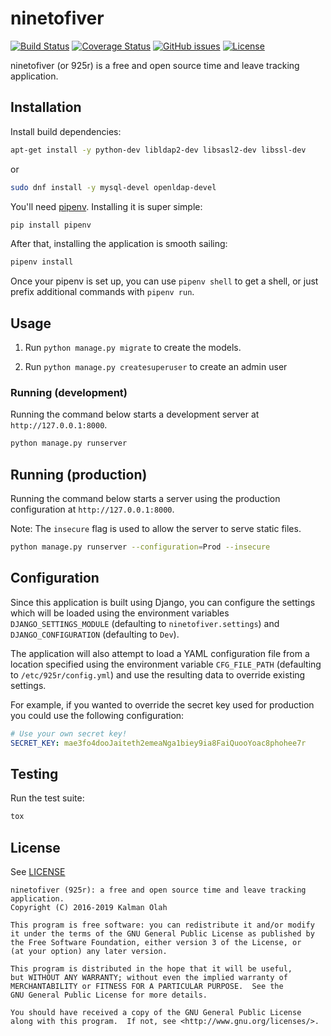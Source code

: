 ninetofiver
===========

[![Build Status](https://travis-ci.org/kalmanolah/925r.svg?branch=master)](https://travis-ci.org/kalmanolah/925r)
[![Coverage Status](https://coveralls.io/repos/github/kalmanolah/925r/badge.svg?branch=master)](https://coveralls.io/github/kalmanolah/925r?branch=master)
[![GitHub issues](https://img.shields.io/github/issues/kalmanolah/925r.svg)](https://shields.io)
[![License](https://img.shields.io/github/license/kalmanolah/925r.svg)](https://shields.io)

ninetofiver (or 925r) is a free and open source time and leave tracking application.

## Installation

Install build dependencies:

```bash
apt-get install -y python-dev libldap2-dev libsasl2-dev libssl-dev
```
or
```bash
sudo dnf install -y mysql-devel openldap-devel
```

You'll need [pipenv](https://docs.pipenv.org/). Installing it is super simple:

```bash
pip install pipenv
```

After that, installing the application is smooth sailing:

```bash
pipenv install
```

Once your pipenv is set up, you can use `pipenv shell` to get a shell, or
just prefix additional commands with `pipenv run`.

## Usage

1. Run `python manage.py migrate` to create the models.

2. Run `python manage.py createsuperuser` to create an admin user

### Running (development)

Running the command below starts a development server at
`http://127.0.0.1:8000`.

```bash
python manage.py runserver
```

## Running (production)

Running the command below starts a server using the production configuration
at `http://127.0.0.1:8000`.

Note: The `insecure` flag is used to allow the server to serve static files.

```bash
python manage.py runserver --configuration=Prod --insecure
```

## Configuration

Since this application is built using Django, you can configure the settings
which will be loaded using the environment variables `DJANGO_SETTINGS_MODULE`
(defaulting to `ninetofiver.settings`) and `DJANGO_CONFIGURATION` (defaulting
to `Dev`).

The application will also attempt to load a YAML configuration file from a
location specified using the environment variable `CFG_FILE_PATH` (defaulting
to `/etc/925r/config.yml`) and use the resulting data to override existing
settings.

For example, if you wanted to override the secret key used for production you
could use the following configuration:

```yaml
# Use your own secret key!
SECRET_KEY: mae3fo4dooJaiteth2emeaNga1biey9ia8FaiQuooYoac8phohee7r
```

## Testing

Run the test suite:

```bash
tox
```

## License

See [LICENSE](LICENSE)

```
ninetofiver (925r): a free and open source time and leave tracking application.
Copyright (C) 2016-2019 Kalman Olah

This program is free software: you can redistribute it and/or modify
it under the terms of the GNU General Public License as published by
the Free Software Foundation, either version 3 of the License, or
(at your option) any later version.

This program is distributed in the hope that it will be useful,
but WITHOUT ANY WARRANTY; without even the implied warranty of
MERCHANTABILITY or FITNESS FOR A PARTICULAR PURPOSE.  See the
GNU General Public License for more details.

You should have received a copy of the GNU General Public License
along with this program.  If not, see <http://www.gnu.org/licenses/>.
```
